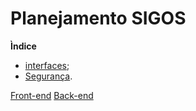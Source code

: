 
# Planejamento SIGOS

**Ìndice**
* [interfaces](/telas.md);
* [Segurança](seguranca.md).

[Front-end](https://github.com/S-I-G-O-S/frontend)
[Back-end](https://github.com/S-I-G-O-S/Backend)